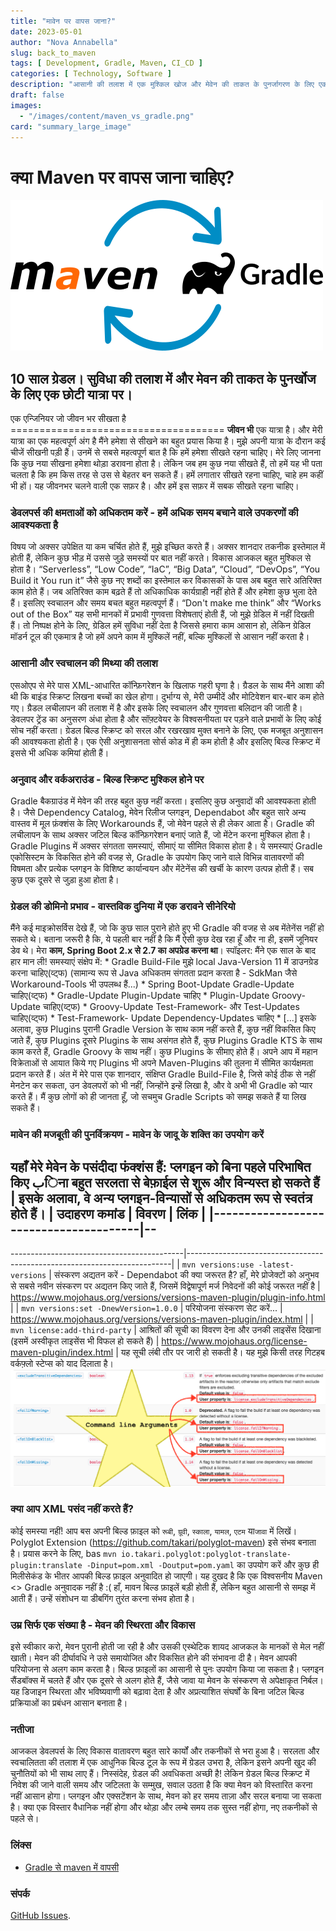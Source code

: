 ```yaml
---
title: "मावेन पर वापस जाना?"
date: 2023-05-01
author: "Nova Annabella"
slug: back_to_maven
tags: [ Development, Gradle, Maven, CI_CD ]
categories: [ Technology, Software ]
description: "आसानी की तलाश में एक मुश्किल खोज और मेवेन की ताकत के पुनर्जागरण के लिए एक छोटी यात्रा।"
draft: false
images:
  - "/images/content/maven_vs_gradle.png"
card: "summary_large_image"
---
```




# क्या Maven पर वापस जाना चाहिए?

[![maven_vs_gradle](/images/content/maven_vs_gradle.png)](https://phauer.com/2018/moving-back-from-gradle-to-maven/)

## 10 साल ग्रेडल। सुविधा की तलाश में और मेवन की ताकत के पुनर्खोज के लिए एक छोटी यात्रा पर।

एक एन्जिनियर जो जीवन भर सीखता है ===================================== **जीवन भी** एक यात्रा है। और मेरी यात्रा का एक
महत्वपूर्ण अंग है मैंने हमेशा से सीखने का बहुत प्रयास किया है। मुझे अपनी यात्रा के दौरान कई चीजें सीखनी पड़ी हैं। उनमें
से सबसे महत्वपूर्ण बात है कि हमें हमेशा सीखते रहना चाहिए। मेरे लिए जानना कि कुछ नया सीखना हमेशा थोड़ा डरावना होता है।
लेकिन जब हम कुछ नया सीखते हैं, तो हमें यह भी पता चलता है कि हम किस तरह से उस से बेहतर बन सकते हैं। हमें लगातार सीखते
रहना चाहिए, चाहे हम कहीं भी हों। यह जीवनभर चलने वाली एक सफ़र है। और हमें इस सफ़र में सबक सीखते रहना चाहिए।

### डेवलपर्स की क्षमताओं को अधिकतम करें - हमें अधिक समय बचाने वाले उपकरणों की आवश्यकता है

विषय जो अक्सर उपेक्षित या कम चर्चित होते हैं, मुझे इच्छित करते हैं। अक्सर शानदार तकनीक इस्तेमाल में होती हैं, लेकिन कुछ
भीड़ में उससे जुड़े समस्यों पर बात नहीं करते। विकास आजकल बहुत मुश्किल से होता है। “Serverless”, “Low Code”, “IaC”, “Big
Data”, “Cloud”, “DevOps”, “You Build it You run it” जैसे कुछ नए शब्दों का इस्तेमाल कर विकासकों के पास अब बहुत सारे
अतिरिक्त काम होते हैं। जब अतिरिक्त काम बढ़ते हैं तो अधिकाधिक कार्यग्राही नहीं होते हैं और हमेशा कुछ भुला देते हैं। इसलिए
स्वचालन और समय बचत बहुत महत्वपूर्ण हैं। “Don't make me think” और “Works out of the Box” यह सभी मानकों में प्रभावी
गुणवत्ता विशेषताएं होती हैं, जो मुझे ग्रेडिल में नहीं दिखती हैं। तो निष्पक्ष होने के लिए, ग्रेडिल हमें सुविधा नहीं देता
है जिससे हमारा काम आसान हो, लेकिन ग्रेडिल मॉडर्न टूल की एकमात्र है जो हमें अपने काम में मुश्किलें नहीं, बल्कि मुश्किलों
से आसान नहीं करता है।

### आसानी और स्वचालन की मिथ्या की तलाश


एसओएप से मेरे पास XML-आधारित कॉन्फ़िगरेशन के खिलाफ गहरी घृणा है। ग्रैडल के साथ मैंने आशा की थी कि बाइंड स्क्रिप्ट लिखना
बच्चों का खेल होगा। दुर्भाग्य से, मेरी उम्मीदें और मोटिवेशन बार-बार कम होते गए। ग्रैडल लचीलापन की तलाश में है और इसके
लिए स्वचालन और गुणवत्ता बलिदान की जाती है। डेवलपर ट्रेंड का अनुसरण अंधा होता है और सॉफ़्टवेयर के विश्वसनीयता पर पड़ने
वाले प्रभावों के लिए कोई सोच नहीं करता। ग्रेडल बिल्ड स्क्रिप्ट को सरल और रखरखाव मुक्त बनाने के लिए, एक मजबूत अनुशासन की
आवश्यकता होती है। एक ऐसी अनुशासनता सोर्स कोड में ही कम होती है और इसलिए बिल्ड स्क्रिप्ट में इससे भी अधिक कमियां होती
हैं।

### अनुवाद और वर्कअराउंड - बिल्ड स्क्रिप्ट मुश्किल होने पर

Gradle बैकग्राउंड में मेवेन की तरह बहुत कुछ नहीं करता। इसलिए कुछ अनुवादों की आवश्यकता होती है। जैसे Dependency Catalog,
मेवेन रिलीज प्लगइन, Dependabot और बहुत सारे अन्य वास्तव में मूल फ़ंक्शंस के लिए Workarounds हैं, जो मेवेन पहले से ही
लेकर आता है। Gradle की लचीलापन के साथ अक्सर जटिल बिल्ड कॉन्फ़िगरेशन बनाएं जाते हैं, जो मेंटेन करना मुश्किल होता है।
Gradle Plugins में अक्सर संगतता समस्याएं, सीमाएं या सीमित विकास होता है। ये समस्याएं Gradle एकोसिस्टम के विकसित होने की
वजह से, Gradle के उपयोग किए जाने वाले विभिन्न वातावरणों की विषमता और प्रत्येक प्लगइन के विशिष्ट कार्यान्वयन और मेंटेनेंस
की खर्ची के कारण उत्पन्न होती हैं। सब कुछ एक दूसरे से जुड़ा हुआ होता है।

### ग्रेडल की डोमिनो प्रभाव - वास्तविक दुनिया में एक डरावने सीनेरियो 



मैंने कई माइक्रोसर्विस देखे हैं, जो कि कुछ साल पुराने होते हुए भी Gradle की वजह से अब मेंतेनेंस नहीं हो सकते थे। बताना
जरूरी है कि, ये पहली बार नहीं है कि मैं ऐसी कुछ देख रहा हूँ और ना ही, इसमें जूनियर डेव थे। मेरा **काम, Spring Boot 2.x
से 2.7 का अपग्रेड करना था**। स्पॉइलर: मैंने एक साल के बाद हार मान ली! समस्याएं संक्षेप में: * Gradle Build-File मुझे
local Java-Version 11 में डाउनग्रेड करना चाहिए(व्ट्फ) (सामान्य रूप से Java  अधिकतम संगतता प्रदान करता है - SdkMan जैसे
Workaround-Tools भी उपलब्ध हैं...) * Spring Boot-Update Gradle-Update चाहिए(व्ट्फ) * Gradle-Update Plugin-Update चाहिए *
Plugin-Update Groovy-Update चाहिए(व्ट्फ) * Groovy-Update Test-Framework- और Test-Updates चाहिए(व्ट्फ) * Test-Framework-
Update Dependency-Updates चाहिए * [...]  इसके अलावा, कुछ Plugins पुरानी Gradle Version के साथ काम नहीं करते हैं, कुछ
नहीं विकसित किए जाते हैं, कुछ Plugins दूसरे Plugins के साथ असंगत होते हैं, कुछ Plugins Gradle KTS के साथ काम करते हैं,
Gradle Groovy के साथ नहीं। कुछ Plugins के सीमाए होते हैं। अपने आप में महान विक्रेताओं से आयात किये गए Plugins भी अपने
Maven-Plugins की तुलना में सीमित कार्यक्षमता प्रदान करते हैं। अंत में मेरे पास एक शानदार, संक्षिप्त Gradle Build-File
है, जिसे कोई ठीक से नहीं मेनटेन कर सकता, उन डेवलपरों को भी नहीं, जिन्होंने इन्हें लिखा है, और वे अभी भी Gradle को प्यार
करते हैं। मैं कुछ लोगों को ही जानता हूँ, जो सचमुच Gradle Scripts को समझ सकते हैं या लिख सकते हैं।

### मावेन की मजबूती की पुनर्विक्रयण - मावेन के जादू के शक्ति का उपयोग करें

यहाँ मेरे मेवेन के पसंदीदा फंक्शंस हैं: प्लगइन को बिना पहले परिभाषित किए بिना बहुत सरलता से बेफ़ाईल से शुरू और विन्यस्त
हो सकते हैं | इसके अलावा, वे अन्य प्लगइन-विन्यासों से अधिकतम रूप से स्वतंत्र होते हैं। | उदाहरण कमांड
| विवरण
| लिंक                                  | |---------------------------------------|--
------------------------------------------------------------------------------------------------------------------------
-------------------------------------------|--------------------------------------------------------------------------|
| `mvn versions:use -latest-versions`  | संस्करण अद्यतन करें - Dependabot की क्या जरूरत है? हाँ, मेरे प्रोजेक्टों को
अनुभव से सबसे नवीन संस्करण पर अद्यतन किए जाते हैं, जिसमें विद्वेषापूर्ण मर्ज निवेदनों की कोई जरूरत नहीं है |
https://www.mojohaus.org/versions/versions-maven-plugin/plugin-info.html | | `mvn versions:set -DnewVersion=1.0.0` |
परियोजना संस्करण सेट करें...
| https://www.mojohaus.org/versions/versions-maven-plugin/index.html    | | `mvn license:add-third-party`     |
आश्रितों की सूची का विवरण देना और उनकी लाइसेंस दिखाना (इसमें अस्वीकृत लाइसेंस भी विफल हो सकते हैं)
| https://www.mojohaus.org/license-maven-plugin/index.html         |  यह सूची लंबी तौर पर जारी हो सकती है। यह
मुझे किसी तरह गिटहब वर्कफ़्लो स्टेप्स को याद दिलाता है।
![maven_plugin_command_line_args](/images/content/maven_plugin_command_line_args.png)

### क्या आप XML पसंद नहीं करते हैं?

कोई समस्या नहीं! आप बस अपनी बिल्ड फ़ाइल को `रूबी`, `ग्रूवी`, `स्काला`, `यामल`, `एटम` या`जावा` में लिखें। Polyglot
Extension (https://github.com/takari/polyglot-maven) इसे संभव बनाता है। प्रयास करने के लिए, bas `mvn
io.takari.polyglot:polyglot-translate-plugin:translate -Dinput=pom.xml -Doutput=pom.yaml` का उपयोग करें और कुछ ही
मिलीसेकंड के भीतर आपकी बिल्ड फ़ाइल अनुवादित हो जाएगी। यह दुखद है कि एक विश्वसनीय Maven <> Gradle अनुवादक नहीं है :(
हाँ, मावन बिल्ड फ़ाइलें बड़ी होती हैं, लेकिन बहुत आसानी से समझ में आती हैं। उन्हें संशोधन या डीबगिंग तुरंत करना संभव
होता है।

### उम्र सिर्फ एक संख्या है - मेवन की स्थिरता और विकास

इसे स्वीकार करो, मेवन पुरानी होती जा रही है और उसकी एस्थेटिक शायद आजकल के मानकों से मेल नहीं खाती। मेवन की दीर्घावधि ने
उसे समायोजित और विकसित होने की संभावना दी है। मेवन आपकी परियोजना से अलग काम करता है। बिल्ड फ़ाइलों का आसानी से पुनः
उपयोग किया जा सकता है। प्लगइन सैंडबॉक्स में चलते हैं और एक दूसरे से अलग होते हैं, जैसे जावा या मेवन के संस्करण से
अपेक्षाकृत निर्बल। यह डिजाइन स्थिरता और भविष्यवाणी को बढ़ावा देता है और अप्रत्याशित संघर्षों के बिना जटिल बिल्ड
प्रक्रियाओं का प्रबंधन आसान बनाता है।

### नतीजा

आजकल डेवलपर्स के लिए विकास वातावरण बहुत सारे कार्यों और तकनीकों से भरा हुआ है। सरलता और स्वचालितता की तलाश में एक आधुनिक
बिल्ड टूल के रूप में ग्रेडल उभरा है, लेकिन इसने अपनी खुद की चुनौतियों को भी साथ लाए हैं। निस्संदेह, ग्रेडल की अवधिकता
अच्छी है! लेकिन ग्रेडल बिल्ड स्क्रिप्ट में निवेश की जाने वाली समय और जटिलता के सम्मुख, सवाल उठता है कि क्या मेवन को
विस्तारित करना नहीं आसान होगा। प्लगइन और एक्सटेंशन के साथ, मेवन को हर समय ताज़ा और सरल बनाया जा सकता है। क्या एक विस्तार
वैधानिक नहीं होगा और थोड़ा और लम्बे समय तक सुस्त नहीं होगा, नए तकनीकों से पहले से।

### लिंक्स

* [Gradle से maven में वापसी](https://phauer.com/2018/moving-back-from-gradle-to-maven/)

### संपर्क

[GitHub Issues](https://github.com/NovaAnnabella/the_unspoken/issues/new/choose).
